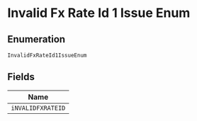 
# Invalid Fx Rate Id 1 Issue Enum

## Enumeration

`InvalidFxRateId1IssueEnum`

## Fields

| Name |
|  --- |
| `iNVALIDFXRATEID` |

